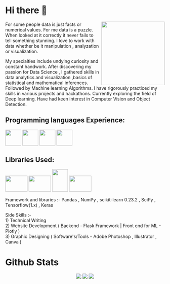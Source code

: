 <div style="inline">
<h1> Hi there 👋 </h1>
<img src="https://www.google.com/url?sa=i&url=https%3A%2F%2Fkanger.dev%2Fstack%2Fstatistics-for-data-science-courses%2F&psig=AOvVaw1T7ZxteLDn59p1ZFs9RuL5&ust=1625145563448000&source=images&cd=vfe&ved=0CAoQjRxqFwoTCNC-8ZS5v_ECFQAAAAAdAAAAABAD" width="200px" height="200px" align="right">
<p> For some people data is just facts or numerical values. For me data is a puzzle. When looked at it correctly it never fails to tell something stunning. I love to work with data whether be it manipulation , analyzation or visualization.</p>
  
<p> My specialties include undying curiosity and constant handwork. After discovering my passion for Data Science , I gathered skills in data analytics and visualization ,basics of statistical and mathematical inferences. Followed by Machine learning Algorithms. I have rigorously practiced my skills in various projects and hackathons.
Currently exploring the field of Deep learning. Have had keen interest in Computer Vision and Object Detection. </p>
</div>

<p style="inline">

## Programming languages Experience: 
<div style="inline">
<img src="https://seeklogo.com/images/C/c-logo-1B1817C041-seeklogo.com.png" width="50px" height="50px">
<img src="https://seeklogo.com/images/C/c-programming-language-logo-9B32D017B1-seeklogo.com.png" width="50px" height="50px">
<img src="https://seeklogo.com/images/P/python-logo-A32636CAA3-seeklogo.com.png" width="50px" height="50px">
<img src="https://www.r-project.org/logo/Rlogo.png" width="50px" height="50px">  
</div>

## Libraries Used: 
<div style="inline">
<img src="https://www.vectorlogo.zone/logos/numpy/numpy-ar21.svg" width="70px" height="50px">
<img src="https://www.vectorlogo.zone/logos/tensorflow/tensorflow-ar21.svg" width="70px" height="50px">
<img src="https://www.vectorlogo.zone/logos/python/python-ar21.svg" width="50px" height="70px">
<img src="https://upload.wikimedia.org/wikipedia/commons/thumb/e/ed/Pandas_logo.svg/1280px-Pandas_logo.svg.png" width="70px" height="50px">
</div>
</p>

<p>Framework and libraries :- Pandas , NumPy , scikit-learn 0.23.2 , SciPy , Tensorflow(1.x) , Keras<p>
<p>Side Skills :- 
<br> 
1) Technical Writing <br>
2) Website Development ( Backend - Flask Framework | Front end for ML - Plotly ) <br> 
3) Graphic Designing ( Software's/Tools - Adobe Photoshop , Illustrator , Canva ) <br> 
</p>
<h1> Github Stats </h1>
<p align="center">
  <img src ="https://github-readme-stats.vercel.app/api?username=mitul01&show_icons=true&count_private=true&theme=darcula&hide_border=true&hide=issues,contribs&bg_color=00000000">
  <img src ="https://github-readme-stats.vercel.app/api/top-langs/?username=mitul01&layout=compact&hide_border=true&theme=darcula&bg_color=00000000&langs_count=6&hide=jupyter%20notebook,tex,css,php">
  <img src ="https://github-readme-streak-stats.herokuapp.com?user=mitul01&theme=darcula&hide_border=true&background=FFFFFF00">
  <br>
  <br>
</p>
<!--
**mitul01/mitul01** is a ✨ _special_ ✨ repository because its `README.md` (this file) appears on your GitHub profile.
-->

